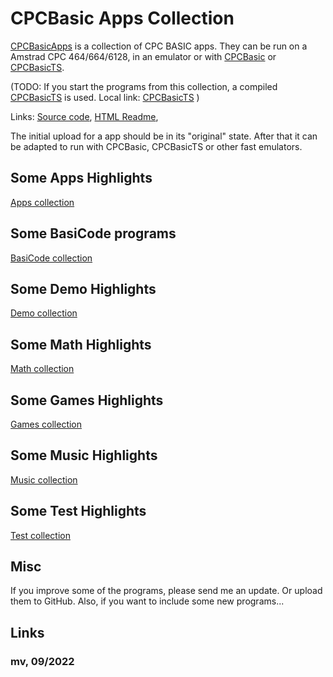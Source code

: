 # CPCBasic Apps Collection

[CPCBasicApps](https://benchmarko.github.io/CPCBasicApps/) is a collection of CPC BASIC apps.
They can be run on a Amstrad CPC 464/664/6128, in an emulator or with
[CPCBasic](https://benchmarko.github.io/CPCBasic/) or
[CPCBasicTS](https://benchmarko.github.io/CPCBasicTS/).

(TODO: If you start the programs from this collection, a compiled [CPCBasicTS](https://benchmarko.github.io/CPCBasicApps/dist/index.html) is used.
 Local link: [CPCBasicTS](./dist/index.html) )

Links:
[Source code](https://github.com/benchmarko/CPCBasicApps/),
[HTML Readme](https://github.com/benchmarko/CPCBasicApps/#readme),

The initial upload for a app should be in its "original" state.
After that it can be adapted to run with CPCBasic, CPCBasicTS or other fast emulators.

## Some Apps Highlights

[Apps collection](./apps/apps/README.md)

## Some BasiCode programs

[BasiCode collection](./apps/basicode/README.md)

## Some Demo Highlights

[Demo collection](./apps/demo/README.md)

## Some Math Highlights

[Math collection](./apps/math/README.md)

## Some Games Highlights

[Games collection](./apps/games/README.md)

## Some Music Highlights

[Music collection](./apps/music/README.md)

## Some Test Highlights

[Test collection](./apps/test/README.md)

## Misc

If you improve some of the programs, please send me an update. Or upload them to GitHub. Also, if you want to include some new programs...

## Links

### **mv, 09/2022**
